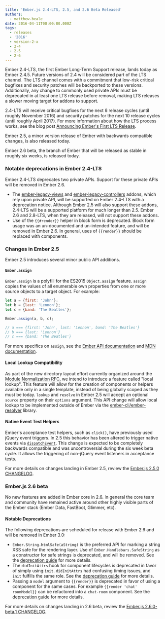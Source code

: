 ```yaml
---
title: 'Ember.js 2.4-LTS, 2.5, and 2.6 Beta Released'
authors:
  - matthew-beale
date: 2016-04-11T00:00:00.000Z
tags:
  - releases
  - '2016'
  - version-2-x
  - 2-4
  - 2-5
  - 2-6
---
```



Ember 2.4-LTS, the first Ember Long-Term Support release, lands today as Ember
2.4.5. Future versions of 2.4 will be considered part of the LTS channel.
The LTS channel comes with a commitment
that low-risk critical bugfixes and security patches will be backported to
these versions. Additionally, any change to commonly used private APIs must be deprecated
in at least one LTS release before removal, making LTS releases a slower
moving target for addons to support.

2.4-LTS will receive critical bugfixes for the next 6 release cycles (until
roughly November 2016) and security patches for the next 10 release cycles
(until roughly April 2017). For more information about how the LTS process works,
see the blog post [Announcing Ember's First LTS Release](http://emberjs.com/blog/2016/02/25/announcing-embers-first-lts.html).

Ember 2.5, a minor version release of Ember with backwards compatible
changes, is also released today.

Ember 2.6 beta, the branch of Ember that will be released as stable in
roughly six weeks, is released today.

### Notable deprecations in Ember 2.4-LTS

Ember 2.4-LTS deprecates two private APIs. Support for these private APIs will
be removed in Ember 2.6.

* The [ember-legacy-views](https://github.com/emberjs/ember-legacy-views) and [ember-legacy-controllers](https://github.com/emberjs/ember-legacy-controllers)
  addons, which rely upon private API, will be supported on Ember 2.4-LTS with a deprecation notice. Although Ember 2.5 will also
  support these addons, 2.4-LTS will be a supported platform for much longer than
  2.5. Ember 2.6 and 2.8-LTS, when they are released, will not support these addons.
* Use of the `{{#render}}` helper in block form is deprecated. Block form usage was an
  un-documented and un-intended feature, and will be removed in Ember 2.6. In general,
  uses of `{{render}}` should be replaced with components.

### Changes in Ember 2.5

Ember 2.5 introduces several minor public API additions.

#### `Ember.assign`

`Ember.assign` is a polyfill for the ES2015 `Object.assign` feature. `assign`
copies the values of all enumerable own properties from one or more source
objects to a target object. For example:

```javascript
let a = {first: 'John'};
let b = {last: 'Lennon'};
let c = {band: 'The Beatles'};

Ember.assign(a, b, c);

// a === {first: 'John', last: 'Lennon', band: 'The Beatles'}
// b === {last: 'Lennon'}
// c === {band: 'The Beatles'}
```

For more specifics on `assign`, see the [Ember API documentation](http://emberjs.com/api/#method_assign)
and [MDN documentation](https://developer.mozilla.org/en-US/docs/Web/JavaScript/Reference/Global_Objects/Object/assign).

#### Local Lookup Compatibility

As part of the new directory layout effort currently organized around the
[Module Normalization RFC](https://github.com/emberjs/rfcs/pull/124),
we intend to introduce a feature called
"local lookup". This feature will allow for the creation of components or helpers available
only in a single template, instead of being globally scoped as they must be
today. `lookup` and `resolve` in Ember 2.5 will accept an optional `source` property
on their `options` argument. This API change will allow local
lookup to be implemented outside of Ember via the
[ember-cli/ember-resolver](https://github.com/ember-cli/ember-resolver) library.

#### Native Event Test Helpers

Ember's acceptance test helpers, such as `click()`, have previously used
jQuery event triggers. In 2.5 this behavior has been altered to trigger
native events via [`dispatchEvent`](https://developer.mozilla.org/en-US/docs/Web/API/EventTarget/dispatchEvent).
This change is expected to be completely backwards compatible and was
uncontroversial during the six week beta cycle. It allows the triggering of
non-jQuery event listeners in acceptance tests.

For more details on changes landing in Ember 2.5, review the
[Ember.js 2.5.0 CHANGELOG](https://github.com/emberjs/ember.js/blob/v2.5.0/CHANGELOG.md).

### Ember.js 2.6 beta

No new features are added in Ember core in 2.6. In
general the core team and
community have remained active around other highly visible parts of
the Ember stack (Ember Data, FastBoot, Glimmer, etc).

#### Notable Deprecations

The following deprecations are scheduled for release with Ember 2.6 and will be
removed in Ember 3.0:

* `Ember.String.htmlSafe(aString)` is the preferred API for marking a string
  XSS safe for the rendering layer. Use of `Ember.Handlebars.SafeString` as
  a constructor for safe strings is deprecated, and will be removed.
  See the [deprecation guide](http://emberjs.com/deprecations/v2.x/#toc_use-ember-string-htmlsafe-over-ember-handlebars-safestring) for more details.
* The `didInitAttrs` hook for component lifecycles is deprecated in favor of
  simply using `init`. `didInitAttrs` had confusing timing
  issues, and `init` fulfills the same role. See the [deprecation guide](http://emberjs.com/deprecations/v2.x/#toc_ember-component-didinitattrs) for more details.
* Passing a `model` argument to `{{render}}` is deprecated in favor of using
  a component for the same cases. For example `{{render 'chat' roomModel}}`
  can be refactored into a `chat-room` component.
  See the [deprecation guide](http://emberjs.com/deprecations/v2.x/#toc_model-param-in-code-render-code-helper) for more details.

For more details on changes landing in 2.6 beta, review the
[Ember.js 2.6.0-beta.1 CHANGELOG](https://github.com/emberjs/ember.js/blob/v2.6.0-beta.1/CHANGELOG.md).
